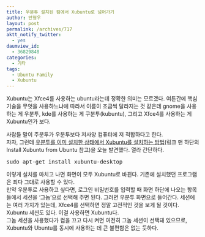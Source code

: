 ```yaml
---
title: 우분투 설치된 컴에서 Xubuntu로 넘어가기
author: 안형우
layout: post
permalink: /archives/717
aktt_notify_twitter:
  - yes
daumview_id:
  - 36829848
categories:
  - 기타
tags:
  - Ubuntu Family
  - Xubuntu
---
```

Xubuntu는 Xfce4를 사용하는 ubuntu라는데 정확한 의미는 모르겠다. 여튼간에 핵심 기술을 무엇을 사용하느냐에 따라서 이름이 조금씩 달라지는 것 같은데 gnome을 사용하는 게 우분투, kde를 사용하는 게 쿠분투(kubuntu), 그리고 Xfce4를 사용하는 게 Xubuntu인가 보다. <div>
  사람들 말이 주분투가 우분투보다 저사양 컴퓨터에 저 적합하다고 한다. <div>
    자자, 그런데 <a href="http://www.xubuntu.org/getubuntu" target="_blank">우분투를 이미 설치한 상태에서 Xubuntu를 설치하는 방법</a>(링크 맨 하단의 Install Xubuntu from Ubuntu 참고)을 오늘 발견했다. 열라 간단하다.
  </div>
  
  <pre class="brush:plain">sudo apt-get install xubuntu-desktop
</pre>
  
  <div>
    이렇게 설치를 마치고 나면 화면이 모두 Xubuntu로 바뀐다. 기존에 설치했던 프로그램은 죄다 그대로 사용할 수 있다.
  </div>
  
  <div>
    만약 우분투로 사용하고 싶다면, 로그인 비밀번호를 입력할 때 화면 하단에 나오는 항목들에서 세션을 &#8216;그놈&#8217;으로 선택해 주면 된다. 그러면 우분투 화면으로 들어간다. 세션에는 여러 가지가 있는데, Xfce4를 선택하면 정말 고전적인 것을 보게 될 것이다. Xubuntu 세션도 있다. 이걸 사용하면 Xubuntu다.
  </div>
</div>

<div>
  그놈 세션을 사용했다가 컴을 끄고 다시 켜면 여전히 그놈 세션이 선택돼 있으므로, Xubuntu와 Ubuntu를 동시에 사용하는 데 큰 불편함은 없는 듯하다.
</div>